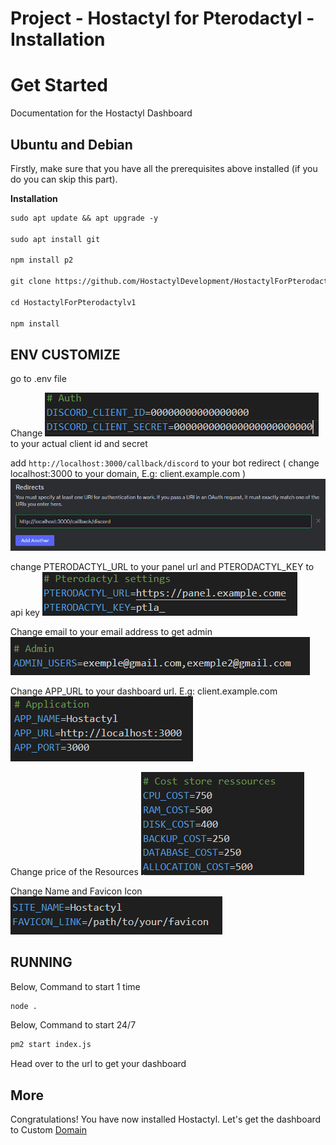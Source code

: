 # Project - Hostactyl for Pterodactyl - Installation


# Get Started

Documentation for the Hostactyl Dashboard


## Ubuntu and Debian

Firstly, make sure that you have all the prerequisites above installed (if you do you can skip this part).



**Installation**

````md
sudo apt update && apt upgrade -y

sudo apt install git

npm install p2

git clone https://github.com/HostactylDevelopment/HostactylForPterodactylv1.git

cd HostactylForPterodactylv1

npm install
````

## ENV CUSTOMIZE
go to .env file

Change ![alt text](image-3.png) to your actual client id and secret

add ````http://localhost:3000/callback/discord```` to your bot redirect ( change localhost:3000 to your domain, E.g: client.example.com )
![alt text](image-4.png)

change PTERODACTYL_URL to your panel url and PTERODACTYL_KEY to api key
![alt text](image-5.png)

Change email to your email address to get admin
![alt text](image-6.png)

Change APP_URL to your dashboard url. E.g: client.example.com
![pic](loc.png)

Change price of the Resources
![alt text](image-7.png)

Change Name and Favicon Icon
![alt text](image-8.png)


## RUNNING

Below, Command to start 1 time

````md
node .
````

Below, Command to start 24/7

````md
pm2 start index.js
````

Head over to the url to get your dashboard
## More

Congratulations! You have now installed Hostactyl. Let's get the dashboard to Custom [Domain](/domain.md)
